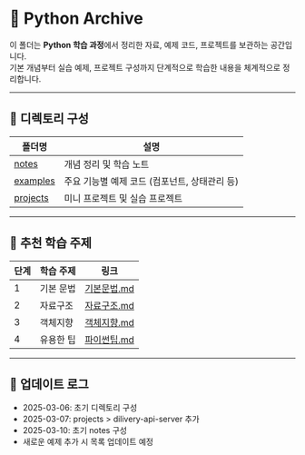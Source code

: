 # 🐍 Python Archive

이 폴더는 **Python 학습 과정**에서 정리한 자료, 예제 코드, 프로젝트를 보관하는 공간입니다.  
기본 개념부터 실습 예제, 프로젝트 구성까지 단계적으로 학습한 내용을 체계적으로 정리합니다.

---

## 📂 디렉토리 구성

| 폴더명 | 설명 |
|---|---|
| [notes](./notes) | 개념 정리 및 학습 노트 |
| [examples](./examples) | 주요 기능별 예제 코드 (컴포넌트, 상태관리 등) |
| [projects](./projects) | 미니 프로젝트 및 실습 프로젝트 |

---

## 📖 추천 학습 주제

| 단계 | 학습 주제 | 링크 |
|---|---|---|
| 1 | 기본 문법 | [기본문법.md](./notes/기본문법.md) |
| 2 | 자료구조 | [자료구조.md](./notes/자료구조.md) |
| 3 | 객체지향 | [객체지향.md](./notes/객체지향.md) |
| 4 | 유용한 팁 | [파이썬팁.md](./notes/파이썬팁.md) |

---

## 📢 업데이트 로그
- 2025-03-06: 초기 디렉토리 구성
- 2025-03-07: projects > dilivery-api-server 추가
- 2025-03-10: 초기 notes 구성
- 새로운 예제 추가 시 목록 업데이트 예정
